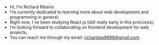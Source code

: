 - Hi, I’m Richard Ribeiro
- I'm currently dedicated to learning more about web development and programming in general;
- Right now, I´ve been studying React.js (still really early in this proccess);
- I’m looking forward to collaborating on frontend development for web projects;
- You can reach me through my email: richardias9699@gmail.com.

